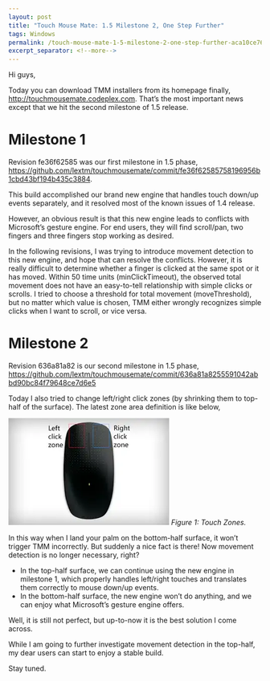 ```yaml
---
layout: post
title: "Touch Mouse Mate: 1.5 Milestone 2, One Step Further"
tags: Windows
permalink: /touch-mouse-mate-1-5-milestone-2-one-step-further-aca10ce76be9
excerpt_separator: <!--more-->
---
```

Hi guys,

Today you can download TMM installers from its homepage finally, http://touchmousemate.codeplex.com. That’s the most important news except that we hit the second milestone of 1.5 release.
<!--more-->

# Milestone 1

Revision fe36f62585 was our first milestone in 1.5 phase, https://github.com/lextm/touchmousemate/commit/fe36f62585758196956b1cbd43bf194b435c3884.

This build accomplished our brand new engine that handles touch down/up events separately, and it resolved most of the known issues of 1.4 release.

However, an obvious result is that this new engine leads to conflicts with Microsoft’s gesture engine. For end users, they will find scroll/pan, two fingers and three fingers stop working as desired.

In the following revisions, I was trying to introduce movement detection to this new engine, and hope that can resolve the conflicts. However, it is really difficult to determine whether a finger is clicked at the same spot or it has moved. Within 50 time units (minClickTimeout), the observed total movement does not have an easy-to-tell relationship with simple clicks or scrolls. I tried to choose a threshold for total movement (moveThreshold), but no matter which value is chosen, TMM either wrongly recognizes simple clicks when I want to scroll, or vice versa.

# Milestone 2

Revision 636a81a82 is our second milestone in 1.5 phase, https://github.com/lextm/touchmousemate/commit/636a81a8255591042abbd90bc84f79648ce7d6e5

Today I also tried to change left/right click zones (by shrinking them to top-half of the surface). The latest zone area definition is like below,

![img-description](/images/touch-mouse-zones.png)
_Figure 1: Touch Zones._

In this way when I land your palm on the bottom-half surface, it won’t trigger TMM incorrectly. But suddenly a nice fact is there! Now movement detection is no longer necessary, right?

* In the top-half surface, we can continue using the new engine in milestone 1, which properly handles left/right touches and translates them correctly to mouse down/up events.
* In the bottom-half surface, the new engine won’t do anything, and we can enjoy what Microsoft’s gesture engine offers.

Well, it is still not perfect, but up-to-now it is the best solution I come across.

While I am going to further investigate movement detection in the top-half, my dear users can start to enjoy a stable build.

Stay tuned.
